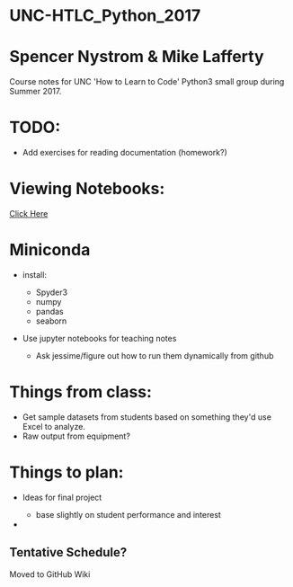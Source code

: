 # UNC-HTLC_Python_2017
# Spencer Nystrom & Mike Lafferty
Course notes for UNC 'How to Learn to Code' Python3 small group during Summer 2017. 

# TODO:
 - Add exercises for reading documentation (homework?)




# Viewing Notebooks:
[Click Here](http://nbviewer.jupyter.org/github/snystrom/UNC-HTLC_Python_2017/tree/master/)

# Miniconda
 - install:
	- Spyder3
	- numpy 
	- pandas 
	- seaborn

 - Use jupyter notebooks for teaching notes
 	- Ask jessime/figure out how to run them dynamically from github

# Things from class:
 - Get sample datasets from students based on something they'd use Excel to analyze.
 - Raw output from equipment?

# Things to plan:
- Ideas for final project
  - base slightly on student performance and interest

-  

## Tentative Schedule?
Moved to GitHub Wiki
